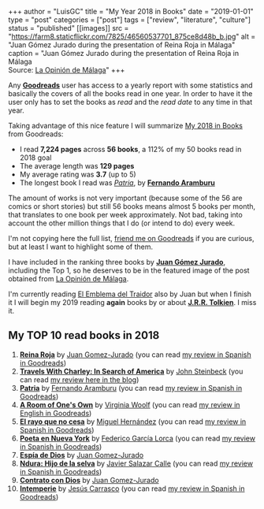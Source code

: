 +++
author = "LuisGC"
title = "My Year 2018 in Books"
date = "2019-01-01"
type = "post"
categories = ["post"]
tags = ["review", "literature", "culture"]
status = "published"
[[images]]
  src = "https://farm8.staticflickr.com/7825/46560537701_875ce8d48b_b.jpg"
  alt = "Juan Gómez Jurado during the presentation of Reina Roja in Málaga"
  caption = "Juan Gómez Jurado during the presentation of Reina Roja in Málaga<br /> Source: <a href='https://www.laopiniondemalaga.es/cultura-espectaculos/2018/11/23/prohibo-terminantemente-leais-entrevista/1049352.html'>La Opinión de Málaga</a>"
+++

Any [**Goodreads**](https://www.goodreads.com/) user has access to a yearly report with some statistics and basically the covers of all the books read in one year. In order to have it the user only has to set the books as _read_ and the _read date_ to any time in that year.

Taking advantage of this nice feature I will summarize [My 2018 in Books](https://www.goodreads.com/user/year_in_books/2018/12155365) from Goodreads:

* I read **7,224 pages** across **56 books**, a 112% of my 50 books read in 2018 goal
* The average length was **129 pages**
* My average rating was **3.7** (up to 5)
* The longest book I read was [_Patria_](https://simple.wikipedia.org/wiki/Patria_(novel)), by [**Fernando Aramburu**](https://en.wikipedia.org/wiki/Fernando_Aramburu)

The amount of works is not very important (because some of the 56 are comics or short stories) but still 56 books means almost 5 books per month, that translates to one book per week approximately. Not bad, taking into account the other million things that I do (or intend to do) every week.

I'm not copying here the full list, [friend me on Goodreads](https://www.goodreads.com/user/show/12155365-luis) if you are curious, but at least I want to highlight some of them.

I have included in the ranking three books by [**Juan Gómez Jurado**](https://en.wikipedia.org/wiki/Juan_G%C3%B3mez-Jurado), including the Top 1, so he deserves to be in the featured image of the post obtained from <a href='https://www.laopiniondemalaga.es/cultura-espectaculos/2018/11/23/prohibo-terminantemente-leais-entrevista/1049352.html'>La Opinión de Málaga</a>.

I'm currently reading [El Emblema del Traidor](https://www.goodreads.com/book/show/13086272-el-emblema-del-traidor) also by Juan but when I finish it I will begin my 2019 reading **again** books by or about [**J.R.R. Tolkien**](https://en.wikipedia.org/wiki/J._R._R._Tolkien). I miss it.

## My TOP 10 read books in 2018

1. [**Reina Roja**](https://www.goodreads.com/book/show/42392504-reina-roja) by <a href="https://www.goodreads.com/author/show/364872.Juan_Gomez_Jurado">Juan Gomez-Jurado</a> (you can read [my review in Spanish in Goodreads](https://www.goodreads.com/review/show/2593970922))
2. [**Travels With Charley: In Search of America**](https://www.goodreads.com/book/show/8135136-travels-with-charley) by <a href="https://www.goodreads.com/author/show/585.John_Steinbeck">John Steinbeck</a> (you can read [my review here in the blog](/blog/2018/02/travels-with-charley-by-john-steinbeck/))
3. [**Patria**](https://www.goodreads.com/book/show/31842429-patria) by <a href="https://www.goodreads.com/author/show/68308.Fernando_Aramburu">Fernando Aramburu</a> (you can read [my review in Spanish in Goodreads](https://www.goodreads.com/review/show/2251783938))
4. [**A Room of One's Own**](https://www.goodreads.com/book/show/37944086-a-room-of-one-s-own) by <a href="https://www.goodreads.com/author/show/6765.Virginia_Woolf">Virginia Woolf</a> (you can read [my review in English in Goodreads](https://www.goodreads.com/review/show/2354781993))
5. [**El rayo que no cesa**](https://www.goodreads.com/book/show/19051109-el-rayo-que-no-cesa) by <a href="https://www.goodreads.com/author/show/527954.Miguel_Hern_ndez">Miguel Hernández</a> (you can read [my review in Spanish in Goodreads](https://www.goodreads.com/review/show/2360895290))
6. [**Poeta en Nueva York**](https://www.goodreads.com/book/show/34918025-poeta-en-nueva-york) by <a href="https://www.goodreads.com/author/show/44150.Federico_Garc_a_Lorca">Federico García Lorca</a> (you can read [my review in Spanish in Goodreads](https://www.goodreads.com/review/show/2360896179))
7. [**Espía de Dios**](https://www.goodreads.com/book/show/8362050-esp-a-de-dios) by <a href="https://www.goodreads.com/author/show/364872.Juan_Gomez_Jurado">Juan Gomez-Jurado</a>
8. [**Ndura: Hijo de la selva**](https://www.goodreads.com/book/show/36524894-ndura) by <a href="https://www.goodreads.com/author/show/8433319.Javier_Salazar_Calle">Javier Salazar Calle</a> (you can read [my review in Spanish in Goodreads](https://www.goodreads.com/review/show/2447363435))
9. [**Contrato con Dios**](https://www.goodreads.com/book/show/11934526-contrato-con-dios) by <a href="https://www.goodreads.com/author/show/364872.Juan_Gomez_Jurado">Juan Gomez-Jurado</a>
10. [**Intemperie**](https://www.goodreads.com/book/show/17268452-intemperie) by <a href="https://www.goodreads.com/author/show/6899846.Jes_s_Carrasco">Jesús Carrasco</a> (you can read [my review in Spanish in Goodreads](https://www.goodreads.com/review/show/2359397308))
